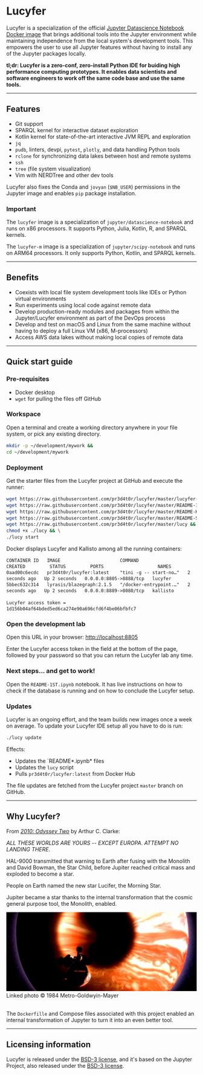 # Lucyfer

Lucyfer is a specialization of the official [Jupyter Datascience Notebook Docker
image](https://hub.docker.com/r/jupyter/datascience-notebook/tags/) that brings
additional tools into the Jupyter environment while maintaining independence
from the local system's development tools.  This empowers the user to use all
Jupyter features without having to install any of the Jupyter packages locally.

**tl;dr:  Lucyfer is a zero-conf, zero-install Python IDE for buiding high
performance computing prototypes.  It enables data scientists and software
engineers to work off the same code base and use the same tools.**


---
## Features

- Git support
- SPARQL kernel for interactive dataset exploration
- Kotlin kernel for state-of-the-art interactive JVM REPL and exploration
- `jq`
- `pudb`, linters, devpi, `pytest`, `plotly`, and data handling Python tools
- `rclone` for synchronizing data lakes between host and remote systems
- `ssh`
- `tree` (file system visualization)
- Vim with NERDTree and other dev tools

Lucyfer also fixes the Conda and `jovyan` (`$NB_USER`) permissions in the 
Jupyter image and enables `pip` package installation.


### Important

The `lucyfer` image is a specialization of `jupyter/datascience-notebook` and
runs on x86 processors.  It supports Python, Julia, Kotlin, R, and SPARQL
kernels.

The `lucyfer-m` image is a specialization of `jupyter/scipy-notebook` and runs
on ARM64 processors.  It only supports Python, Kotlin, and SPARQL kernels.


---
## Benefits

- Coexists with local file system development tools like IDEs or Python
  virtual environments
- Run experiments using local code against remote data
- Develop production-ready modules and packages from within the Jupyter/Lucyfer
  environment as part of the DevOps process
- Develop and test on macOS and Linux from the same machine without having to
  deploy a full Linux VM (x86, M-processors)
- Access AWS data lakes without making local copies of remote data


---
## Quick start guide


### Pre-requisites

- Docker desktop
- `wget` for pulling the files off GitHub


### Workspace

Open a terminal and create a working directory anywhere in your file system, or
pick any existing directory.

```zsh
mkdir -p ~/development/mywork && 
cd ~/development/mywork
```


### Deployment

Get the starter files from the Lucyfer project at GitHub and execute the runner:

```zsh
wget https://raw.githubusercontent.com/pr3d4t0r/lucyfer/master/lucyfer-compose.yaml && \
wget https://raw.githubusercontent.com/pr3d4t0r/lucyfer/master/README-1ST.ipynb && \
wget https://raw.githubusercontent.com/pr3d4t0r/lucyfer/master/README-Kotlin.ipynb && \
wget https://raw.githubusercontent.com/pr3d4t0r/lucyfer/master/README-SPARQL.ipynb && \
wget https://raw.githubusercontent.com/pr3d4t0r/lucyfer/master/lucy && \
chmod +x ./lucy && \
./lucy start

```

Docker displays Lucyfer and Kallisto among all the running containers:

```
CONTAINER ID   IMAGE                      COMMAND                  CREATED         STATUS         PORTS                    NAMES
0aad00c6ecdc   pr3d4t0r/lucyfer:latest    "tini -g -- start-no…"   2 seconds ago   Up 2 seconds   0.0.0.0:8805->8888/tcp   lucyfer
5bbec632c314   lyrasis/blazegraph:2.1.5   "/docker-entrypoint.…"   2 seconds ago   Up 2 seconds   0.0.0.0:8889->8080/tcp   kallisto

Lucyfer access token = 1d156b04af64bded5ed6ca274e90a696cfd6f4be06bfbfc7
```


### Open the development lab

Open this URL in your browser:  <a href='http://localhost:8805' target='_blank'>http://localhost:8805</a>

Enter the Lucyfer access token in the field at the bottom of the page, followed
by your password so that you can return the Lucyfer lab any time.


### Next steps... and get to work!

Open the `README-1ST.ipynb` notebook.  It has live instructions on how to check
if the database is running and on how to conclude the Lucyfer setup.


### Updates

Lucyfer is an ongoing effort, and the team builds new images once a week on
average.  To update your Lucyfer IDE setup all you have to do is run:

```zsh
./lucy update
```

Effects:

- Updates the `README*.ipynb* files
- Updates the `lucy` script
- Pulls `pr3d4t0r/lucyfer:latest` from Docker Hub

The file updates are fetched from the Lucyfer project `master` branch on GitHub.


---
## Why Lucyfer?

From _[2010:  Odyssey Two](https://en.wikipedia.org/wiki/2010:_Odyssey_Two)_
by Arthur C. Clarke:

_ALL THESE WORLDS ARE YOURS -- EXCEPT EUROPA.  ATTEMPT NO LANDING THERE._

HAL-9000 transmitted that warning to Earth after fusing with the Monolith and
David Bowman, the Star Child, before Jupiter reached critical mass and
exploded to become a star.

People on Earth named the new star Lucifer, the Morning Star.

Jupiter became a star thanks to the internal transformation that the cosmic 
general purpose tool, the Monolith, enabled.

<img src='./resources/Lucyfer-Discovery.png'>
Linked photo &COPY; 1984 Metro-Goldwyin-Mayer<br><br>


The `Dockerfille` and Compose files associated with this project enabled an 
internal transformation of Jupyter to turn it into an even better tool.


---
## Licensing information

Lucyfer is released under the [BSD-3 license](./LICENSE.txt), and it's based
on the  Jupyter Project, also released under the [BSD-3 license](https://github.com/jupyter/docker-stacks/blob/master/LICENSE.md).
